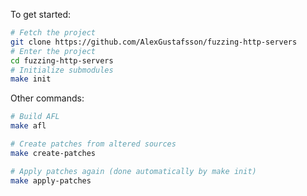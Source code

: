 To get started:

```bash
# Fetch the project
git clone https://github.com/AlexGustafsson/fuzzing-http-servers
# Enter the project
cd fuzzing-http-servers
# Initialize submodules
make init
```

Other commands:
```bash
# Build AFL
make afl

# Create patches from altered sources
make create-patches

# Apply patches again (done automatically by make init)
make apply-patches
```
